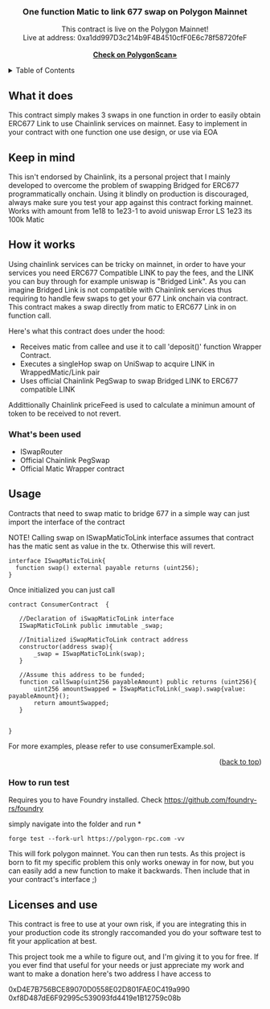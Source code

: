 <!-- PROJECT LOGO -->
<br />
<div align="center">
 

  <h3 align="center">One function Matic to link 677 swap on Polygon Mainnet</h3>

  <p align="center">
   This contract is live on the Polygon Mainnet!
    <br/>  Live at address: 0xa1dd997D3c214b9F4B4510cfF0E6c78f58720feF <br/>
    <br/>
    <a href="https://polygonscan.com/address/0xa1dd997D3c214b9F4B4510cfF0E6c78f58720feF"><strong> Check on PolygonScan» </strong></a>
  
    
    
  </p>
</div>



<!-- TABLE OF CONTENTS -->
<details>
  <summary>Table of Contents</summary>
  <ol>
    <li>
      <a href="#about-the-project">About The Project</a>
      <ul>
        <li><a href="#built-with">Built With</a></li>
      </ul>
    </li>
    <li>
      <a href="#getting-started">Getting Started</a>
      <ul>
        <li><a href="#prerequisites">Prerequisites</a></li>
        <li><a href="#installation">Installation</a></li>
      </ul>
    </li>
    <li><a href="#usage">Usage</a></li>
    <li><a href="#roadmap">Roadmap</a></li>
    <li><a href="#contributing">Contributing</a></li>
    <li><a href="#license">License</a></li>
    <li><a href="#contact">Contact</a></li>
    <li><a href="#acknowledgments">Acknowledgments</a></li>
  </ol>
</details>

<!-- What it does -->
## What it does 
This contract simply makes 3 swaps in one function in order to easily obtain ERC677 Link to use Chainlink services on mainnet. 
Easy to implement in your contract with one function one use design, or use via EOA

## Keep in mind
This isn't endorsed by Chainlink, its a personal project that I mainly developed to overcome the problem of swapping Bridged for ERC677 programmatically onchain. Using it blindly on production is discouraged, always make sure you test your app against this contract
forking mainnet. 
Works with amount from 1e18 to 1e23-1 to avoid uniswap Error LS 
1e23 its 100k Matic 

<!-- How it works -->
## How it works

Using chainlink services can be tricky on mainnet, in order to have your services you need ERC677 Compatible LINK to pay the fees, and the LINK you can buy
through for example uniswap is "Bridged Link". As you can imagine Bridged Link is not compatible with Chainlink services thus requiring to handle few swaps to get your 677 Link onchain via contract.
This  contract makes a swap directly from matic to ERC677 Link in on function call.

Here's what this contract does under the hood:
* Receives matic from callee and use it to call 'deposit()' function Wrapper Contract.
* Executes a singleHop swap on UniSwap to acquire LINK in WrappedMatic/Link pair
* Uses official Chainlink PegSwap to swap Bridged LINK to ERC677 compatible LINK

Addittionally Chainlink priceFeed is used to calculate a minimun amount of token to be received to not revert.

### What's been used


* ISwapRouter
* Official Chainlink PegSwap
* Official Matic Wrapper contract


<!-- USAGE EXAMPLES -->
## Usage

 
Contracts that need to swap matic to bridge 677 in a simple way can just import the interface of the contract 

NOTE! Calling swap on ISwapMaticToLink interface assumes that contract has the matic sent as value in the tx. 
Otherwise this will revert.

  ```
  interface ISwapMaticToLink{
    function swap() external payable returns (uint256);
}
  ```
Once initialized you can just call 
 ```
contract ConsumerContract  {

    //Declaration of iSwapMaticToLink interface
    ISwapMaticToLink public immutable _swap;

    //Initialized iSwapMaticToLink contract address 
    constructor(address swap){
        _swap = ISwapMaticToLink(swap);
    }
    
    //Assume this address to be funded;
    function callSwap(uint256 payableAmount) public returns (uint256){
        uint256 amountSwapped = ISwapMaticToLink(_swap).swap{value: payableAmount}();
        return amountSwapped;
    }

    
}
 ```

For more examples, please refer to use consumerExample.sol.

<p align="right">(<a href="#readme-top">back to top</a>)</p>



<!-- How to run test  -->

### How to run test

Requires you to have Foundry installed. Check https://github.com/foundry-rs/foundry

simply navigate into the folder and run 
* 
  ```
  forge test --fork-url https://polygon-rpc.com -vv
  ```
This will fork polygon mainnet. You can then run tests.
As this project is born to fit my specific problem this only works oneway in for now, but you can easily add a new function to make it backwards. Then include that in your contract's interface ;)


<!-- License and use -->
## Licenses and use
This contract is free to use at your own risk, if you are integrating this in your production code its strongly raccomanded you do your software test to fit your application at best. 



<!-- Donation -->
This project took me a while to figure out, and I'm giving it to you for free. If you ever find that useful for your needs or just appreciate my work and want to make a donation here's two address I have access to

 0xD4E7B756BCE89070D0558E02D801FAE0C419a990 <br />
 0xf8D487dE6F92995c539093fd4419e1B12759c08b

